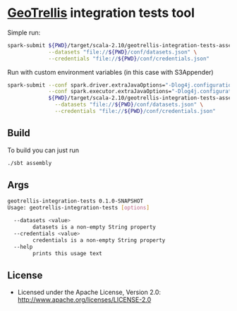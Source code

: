 # [GeoTrellis](github.com/geotrellis/geotrellis) integration tests tool

Simple run:

```bash
spark-submit ${PWD}/target/scala-2.10/geotrellis-integration-tests-assembly-0.1.0-SNAPSHOT.jar \
             --datasets "file://${PWD}/conf/datasets.json" \
             --credentials "file://${PWD}/conf/credentials.json"
```

Run with custom environment variables (in this case with S3Appender)

```bash
spark-submit --conf spark.driver.extraJavaOptions="-Dlog4j.configuration=file://${PWD}/conf/log4j.properties" \
             --conf spark.executor.extraJavaOptions="-Dlog4j.configuration=file://${PWD}/conf/log4j.properties" \
             ${PWD}/target/scala-2.10/geotrellis-integration-tests-assembly-0.1.0-SNAPSHOT.jar \
               --datasets "file://${PWD}/conf/datasets.json" \
               --credentials "file://${PWD}/conf/credentials.json"
```

## Build

To build you can just run 

```bash
./sbt assembly
```

## Args

```bash
geotrellis-integration-tests 0.1.0-SNAPSHOT
Usage: geotrellis-integration-tests [options]

  --datasets <value>
        datasets is a non-empty String property
  --credentials <value>
        credentials is a non-empty String property
  --help
        prints this usage text
```

## License

* Licensed under the Apache License, Version 2.0: http://www.apache.org/licenses/LICENSE-2.0
